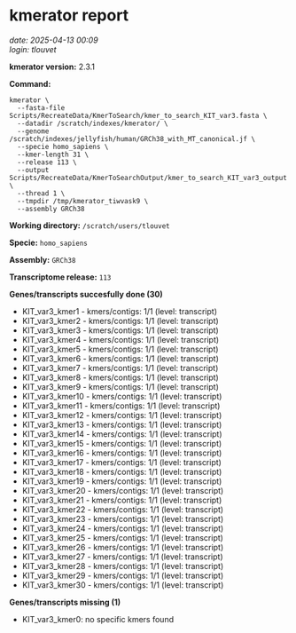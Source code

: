 # kmerator report
*date: 2025-04-13 00:09*  
*login: tlouvet*

**kmerator version:** 2.3.1

**Command:**

```
kmerator \
  --fasta-file Scripts/RecreateData/KmerToSearch/kmer_to_search_KIT_var3.fasta \
  --datadir /scratch/indexes/kmerator/ \
  --genome /scratch/indexes/jellyfish/human/GRCh38_with_MT_canonical.jf \
  --specie homo_sapiens \
  --kmer-length 31 \
  --release 113 \
  --output Scripts/RecreateData/KmerToSearchOutput/kmer_to_search_KIT_var3_output \
  --thread 1 \
  --tmpdir /tmp/kmerator_tiwvask9 \
  --assembly GRCh38
```

**Working directory:** `/scratch/users/tlouvet`

**Specie:** `homo_sapiens`

**Assembly:** `GRCh38`

**Transcriptome release:** `113`

**Genes/transcripts succesfully done (30)**

- KIT_var3_kmer1 - kmers/contigs: 1/1 (level: transcript)
- KIT_var3_kmer2 - kmers/contigs: 1/1 (level: transcript)
- KIT_var3_kmer3 - kmers/contigs: 1/1 (level: transcript)
- KIT_var3_kmer4 - kmers/contigs: 1/1 (level: transcript)
- KIT_var3_kmer5 - kmers/contigs: 1/1 (level: transcript)
- KIT_var3_kmer6 - kmers/contigs: 1/1 (level: transcript)
- KIT_var3_kmer7 - kmers/contigs: 1/1 (level: transcript)
- KIT_var3_kmer8 - kmers/contigs: 1/1 (level: transcript)
- KIT_var3_kmer9 - kmers/contigs: 1/1 (level: transcript)
- KIT_var3_kmer10 - kmers/contigs: 1/1 (level: transcript)
- KIT_var3_kmer11 - kmers/contigs: 1/1 (level: transcript)
- KIT_var3_kmer12 - kmers/contigs: 1/1 (level: transcript)
- KIT_var3_kmer13 - kmers/contigs: 1/1 (level: transcript)
- KIT_var3_kmer14 - kmers/contigs: 1/1 (level: transcript)
- KIT_var3_kmer15 - kmers/contigs: 1/1 (level: transcript)
- KIT_var3_kmer16 - kmers/contigs: 1/1 (level: transcript)
- KIT_var3_kmer17 - kmers/contigs: 1/1 (level: transcript)
- KIT_var3_kmer18 - kmers/contigs: 1/1 (level: transcript)
- KIT_var3_kmer19 - kmers/contigs: 1/1 (level: transcript)
- KIT_var3_kmer20 - kmers/contigs: 1/1 (level: transcript)
- KIT_var3_kmer21 - kmers/contigs: 1/1 (level: transcript)
- KIT_var3_kmer22 - kmers/contigs: 1/1 (level: transcript)
- KIT_var3_kmer23 - kmers/contigs: 1/1 (level: transcript)
- KIT_var3_kmer24 - kmers/contigs: 1/1 (level: transcript)
- KIT_var3_kmer25 - kmers/contigs: 1/1 (level: transcript)
- KIT_var3_kmer26 - kmers/contigs: 1/1 (level: transcript)
- KIT_var3_kmer27 - kmers/contigs: 1/1 (level: transcript)
- KIT_var3_kmer28 - kmers/contigs: 1/1 (level: transcript)
- KIT_var3_kmer29 - kmers/contigs: 1/1 (level: transcript)
- KIT_var3_kmer30 - kmers/contigs: 1/1 (level: transcript)


**Genes/transcripts missing (1)**

- KIT_var3_kmer0: no specific kmers found
